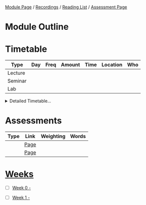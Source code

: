 [Module Page]() /
[Recordings]() /
[Reading List]() /
[Assessment Page]()

# Module Outline


# Timetable

| Type | Day | Freq | Amount | Time | Location | Who | 
|---|---|---|---|---|---|---|
| Lecture |  |  |  |  |  |  | 
| Seminar |  |  |  |  |  |  |
| Lab     |  |  |  |  |  |  |

<details>
  <summary>Detailed Timetable...</summary>

  |   | Mon | Tue | Wed | Thurs | Fri |
  |---|---|---|---|---|---|
  | 09-10  |---      |---      |---|---  |---|
  | 10-11  |---      |---      |---|---  |---|
  | 11-12  |---      |---      |---|---  |---|
  | 12-13  |---      |---      |---|---  |---|
  | 13-14  |---      |---      |---|---  |---|
  | 14-15  |---      |---      |---|---  |---|
  | 15-16  |---      |---      |---|---  |---|
  | 16-17  |---      |---      |---|---  |---|
  | 17-18  |---      |---      |---|---  |---|
  | 18-19  |---      |---      |---|---  |---|

</details>

# Assessments

| Type | Link | Weighting | Words |
|---|---|---|---|
|  | [Page]() |  |  |
|  | [Page]() |  |  |

# [Weeks]()
- [ ] [Week 0 - ]()
- [ ] [Week 1 - ]()

